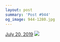 ```yaml
---
layout: post
summary: 'Post #944'
og_image: 944-1280.jpg
---
```


<p>
  <time>
    <a href="/944">July 20, 2019</a>
  </time>
  <a href="/944">
    <img src="{{ site.assets_url }}/944-640.jpg" srcset="{{ site.assets_url }}/944-320.jpg 320w, {{ site.assets_url }}/944-640.jpg 640w, {{ site.assets_url }}/944-960.jpg 960w, {{ site.assets_url }}/944-1280.jpg 1280w" sizes="(min-width: 700px) 50vw, calc(100vw - 2rem)" />
  </a>
</p>
